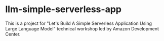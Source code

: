 # llm-simple-serverless-app
This is a project for "Let's Build A Simple Serverless Application Using Large Language Model" technical workshop led by Amazon Development Center.
